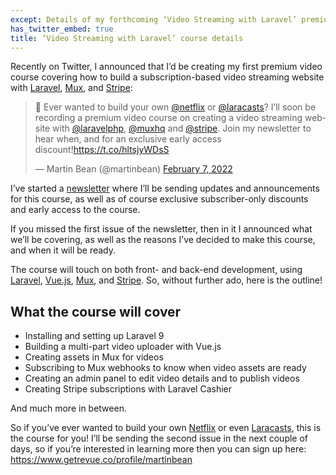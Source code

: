 ```yaml
---
except: Details of my forthcoming ‘Video Streaming with Laravel’ premium video course.
has_twitter_embed: true
title: ‘Video Streaming with Laravel’ course details
---
```

Recently on Twitter, I announced that I’d be creating my first premium video course covering how to build a subscription-based video streaming website with [Laravel][1], [Mux][2], and [Stripe][3]:

<blockquote class="twitter-tweet"><p lang="en" dir="ltr">📢 Ever wanted to build your own <a href="https://twitter.com/netflix?ref_src=twsrc%5Etfw">@netflix</a> or <a href="https://twitter.com/laracasts?ref_src=twsrc%5Etfw">@laracasts</a>? I’ll soon be recording a premium video course on creating a video streaming website with <a href="https://twitter.com/laravelphp?ref_src=twsrc%5Etfw">@laravelphp</a>, <a href="https://twitter.com/MuxHQ?ref_src=twsrc%5Etfw">@muxhq</a> and <a href="https://twitter.com/stripe?ref_src=twsrc%5Etfw">@stripe</a>. Join my newsletter to hear when, and for an exclusive early access discount!<a href="https://t.co/hltsjyWDsS">https://t.co/hltsjyWDsS</a></p>&mdash; Martin Bean (@martinbean) <a href="https://twitter.com/martinbean/status/1490707910963433474?ref_src=twsrc%5Etfw">February 7, 2022</a></blockquote>

I’ve started a [newsletter][4] where I’ll be sending updates and announcements for this course, as well as of course exclusive subscriber-only discounts and early access to the course.

If you missed the first issue of the newsletter, then in it I announced what we’ll be covering, as well as the reasons I’ve decided to make this course, and when it will be ready.

The course will touch on both front- and back-end development, using [Laravel][1], [Vue.js][5], [Mux][2], and [Stripe][3]. So, without further ado, here is the outline!

## What the course will cover
* Installing and setting up Laravel 9
* Building a multi-part video uploader with Vue.js
* Creating assets in Mux for videos
* Subscribing to Mux webhooks to know when video assets are ready
* Creating an admin panel to edit video details and to publish videos
* Creating Stripe subscriptions with Laravel Cashier

And much more in between.

So if you’ve ever wanted to build your own [Netflix][6] or even [Laracasts][7], this is the course for you! I’ll be sending the second issue in the next couple of days, so if you’re interested in learning more then you can sign up here: https://www.getrevue.co/profile/martinbean

[1]: https://laravel.com/
[2]: https://mux.com/
[3]: https://stripe.com/
[4]: https://www.getrevue.co/profile/martinbean
[5]: https://vuejs.org/
[6]: https://netflix.com/
[7]: https://laracasts.com/
